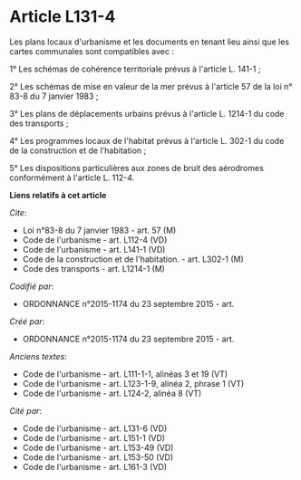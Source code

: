 # Article L131-4

Les plans locaux d'urbanisme et les documents en tenant lieu ainsi que les cartes communales sont compatibles avec : 

1° Les schémas de cohérence territoriale prévus à l'article L. 141-1 ; 

2° Les schémas de mise en valeur de la mer prévus à l'article 57 de la loi n° 83-8 du 7 janvier 1983 ; 

3° Les plans de déplacements urbains prévus à l'article L. 1214-1 du code des transports ; 

4° Les programmes locaux de l'habitat prévus à l'article L. 302-1 du code de la construction et de l'habitation ; 

5° Les dispositions particulières aux zones de bruit des aérodromes conformément à l'article L. 112-4.

**Liens relatifs à cet article**

_Cite_:

  - Loi n°83-8 du 7 janvier 1983 - art. 57 (M)
  - Code de l'urbanisme - art. L112-4 (VD)
  - Code de l'urbanisme - art. L141-1 (VD)
  - Code de la construction et de l'habitation. - art. L302-1 (M)
  - Code des transports - art. L1214-1 (M)

_Codifié par_:

  - ORDONNANCE n°2015-1174 du 23 septembre 2015 - art.

_Créé par_:

  - ORDONNANCE n°2015-1174 du 23 septembre 2015 - art.

_Anciens textes_:

  - Code de l'urbanisme - art. L111-1-1, alinéas 3 et 19 (VT)
  - Code de l'urbanisme - art. L123-1-9, alinéa 2, phrase 1 (VT)
  - Code de l'urbanisme - art. L124-2, alinéa 8 (VT)

_Cité par_:

  - Code de l'urbanisme - art. L131-6 (VD)
  - Code de l'urbanisme - art. L151-1 (VD)
  - Code de l'urbanisme - art. L153-49 (VD)
  - Code de l'urbanisme - art. L153-50 (VD)
  - Code de l'urbanisme - art. L161-3 (VD)
